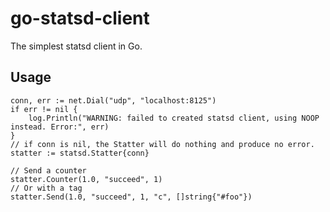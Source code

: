 go-statsd-client
================

The simplest statsd client in Go.

Usage
-----

```
conn, err := net.Dial("udp", "localhost:8125")
if err != nil {
    log.Println("WARNING: failed to created statsd client, using NOOP instead. Error:", err)
}
// if conn is nil, the Statter will do nothing and produce no error.
statter := statsd.Statter{conn}

// Send a counter
statter.Counter(1.0, "succeed", 1)
// Or with a tag
statter.Send(1.0, "succeed", 1, "c", []string{"#foo"})

```
